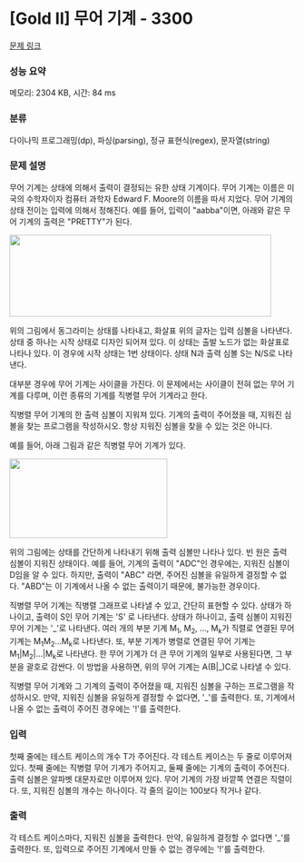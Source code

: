 # [Gold II] 무어 기계 - 3300 

[문제 링크](https://www.acmicpc.net/problem/3300) 

### 성능 요약

메모리: 2304 KB, 시간: 84 ms

### 분류

다이나믹 프로그래밍(dp), 파싱(parsing), 정규 표현식(regex), 문자열(string)

### 문제 설명

<p>무어 기계는 상태에 의해서 출력이 결정되는 유한 상태 기계이다. 무어 기계는 이름은 미국의 수학자이자 컴퓨터 과학자 Edward F. Moore의 이름을 따서 지었다. 무어 기계의 상태 전이는 입력에 의해서 정해진다. 예를 들어, 입력이 "aabba"이면, 아래와 같은 무어 기계의 출력은 "PRETTY"가 된다.</p>

<p><img alt="" src="" style="height:144px; width:461px"></p>

<p>위의 그림에서 동그라미는 상태를 나타내고, 화살표 위의 글자는 입력 심볼을 나타낸다. 상태 중 하나는 시작 상태로 디자인 되어져 있다. 이 상태는 출발 노드가 없는 화살표로 나타나 있다. 이 경우에 시작 상태는 1번 상태이다. 상태 N과 출력 심볼 S는 N/S로 나타낸다.</p>

<p>대부분 경우에 무어 기계는 사이클을 가진다. 이 문제에서는 사이클이 전혀 없는 무어 기계를 다루며, 이런 종류의 기계를 직병렬 무어 기계라고 한다.</p>

<p>직병렬 무어 기계의 한 출력 심볼이 지워져 있다. 기계의 출력이 주어졌을 때, 지워진 심볼을 찾는 프로그램을 작성하시오. 항상 지워진 심볼을 찾을 수 있는 것은 아니다.</p>

<p>예를 들어, 아래 그림과 같은 직병렬 무어 기계가 있다.</p>

<p><img alt="" src="" style="height:140px; width:278px"></p>

<p>위의 그림에는 상태를 간단하게 나타내기 위해 출력 심볼만 나타나 있다. 빈 원은 출력 심볼이 지워진 상태이다. 예를 들어, 기계의 출력이 "ADC"인 경우에는, 지워진 심볼이 D임을 알 수 있다. 하지만, 출력이 "ABC" 라면, 주어진 심볼을 유일하게 결정할 수 없다. "ABD"는 이 기계에서 나올 수 없는 출력이기 때문에, 불가능한 경우이다.</p>

<p>직병렬 무어 기계는 직병렬 그래프로 나타낼 수 있고, 간단히 표현할 수 있다. 상태가 하나이고, 출력이 S인 무어 기계는 'S' 로 나타낸다. 상태가 하나이고, 출력 심볼이 지워진 무어 기계는 '_'로 나타낸다. 여러 개의 부분 기계 M<sub>1</sub>, M<sub>2</sub>, ..., M<sub>k</sub>가 직렬로 연결된 무어 기계는 M<sub>1</sub>M<sub>2</sub>...M<sub>k</sub>로 나타낸다. 또, 부분 기계가 병렬로 연결된 무어 기계는 M<sub>1</sub>|M<sub>2</sub>|...|M<sub>k</sub>로 나타낸다. 한 무어 기계가 더 큰 무어 기계의 일부로 사용된다면, 그 부분을 괄호로 감싼다. 이 방법을 사용하면, 위의 무어 기계는 A(B|_)C로 나타낼 수 있다.</p>

<p>직병렬 무어 기계와 그 기계의 출력이 주어졌을 때, 지워진 심볼을 구하는 프로그램을 작성하시오. 만약, 지워진 심볼을 유일하게 결정할 수 없다면, '_'를 출력한다. 또, 기계에서 나올 수 없는 출력이 주어진 경우에는 '!'를 출력한다.</p>

### 입력 

 <p>첫째 줄에는 테스트 케이스의 개수 T가 주어진다. 각 테스트 케이스는 두 줄로 이루어져 있다. 첫째 줄에는 직병렬 무어 기계가 주어지고, 둘째 줄에는 기계의 출력이 주어진다. 출력 심볼은 알파벳 대문자로만 이루어져 있다. 무어 기계의 가장 바깥쪽 연결은 직렬이다. 또, 지워진 심볼의 개수는 하나이다. 각 줄의 길이는 100보다 작거나 같다.</p>

### 출력 

 <p>각 테스트 케이스마다, 지워진 심볼을 출력한다. 만약, 유일하게 결정할 수 없다면 '_'를 출력한다. 또, 입력으로 주어진 기계에서 만들 수 없는 경우에는 '!'를 출력한다.</p>

